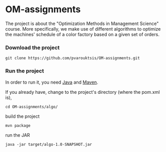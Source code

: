 # OM-assignments
The project is about the "Optimization Methods in Management Science" course. More specifically, we make use of different algorithms to optimize the machines' schedule of a color factory based on a given set of orders.
 
### Download the project
```
git clone https://github.com/pvarouktsis/OM-assignments.git
```

### Run the project

In order to run it, you need [Java](https://www.oracle.com/java/) and [Maven](https://maven.apache.org/).

If you already have, change to the project's directory (where the pom.xml is),
```
cd OM-assignments/algo/
```

build the project
```
mvn package
```

run the JAR
```
java -jar target/algo-1.0-SNAPSHOT.jar
```
